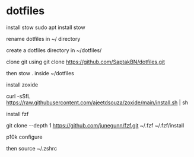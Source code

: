 # dotfiles

install stow
sudo apt install stow

rename dotfiles in ~/ directory

create a dotfiles directory in ~/dotfiles/

clone git using
git clone https://github.com/SaptakBN/dotfiles.git

then stow . inside ~/dotfiles

install zoxide

curl -sSfL https://raw.githubusercontent.com/ajeetdsouza/zoxide/main/install.sh | sh

install fzf

git clone --depth 1 https://github.com/junegunn/fzf.git ~/.fzf
~/.fzf/install

p10k configure

then source ~/.zshrc
